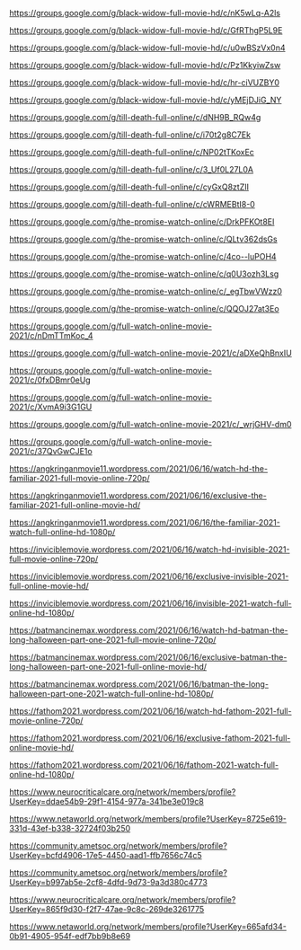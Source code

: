 <p><a href="https://groups.google.com/g/black-widow-full-movie-hd/c/nK5wLq-A2ls">https://groups.google.com/g/black-widow-full-movie-hd/c/nK5wLq-A2ls</a></p>
<p><a href="https://groups.google.com/g/black-widow-full-movie-hd/c/GfRThgP5L9E">https://groups.google.com/g/black-widow-full-movie-hd/c/GfRThgP5L9E</a></p>
<p><a href="https://groups.google.com/g/black-widow-full-movie-hd/c/u0wBSzVx0n4">https://groups.google.com/g/black-widow-full-movie-hd/c/u0wBSzVx0n4</a></p>
<p><a href="https://groups.google.com/g/black-widow-full-movie-hd/c/Pz1KkyiwZsw">https://groups.google.com/g/black-widow-full-movie-hd/c/Pz1KkyiwZsw</a></p>
<p><a href="https://groups.google.com/g/black-widow-full-movie-hd/c/hr-ciVUZBY0">https://groups.google.com/g/black-widow-full-movie-hd/c/hr-ciVUZBY0</a></p>
<p><a href="https://groups.google.com/g/black-widow-full-movie-hd/c/yMEjDJiG_NY">https://groups.google.com/g/black-widow-full-movie-hd/c/yMEjDJiG_NY</a></p>
<p><a href="https://groups.google.com/g/till-death-full-online/c/dNH9B_RQw4g">https://groups.google.com/g/till-death-full-online/c/dNH9B_RQw4g</a></p>
<p><a href="https://groups.google.com/g/till-death-full-online/c/i70t2g8C7Ek">https://groups.google.com/g/till-death-full-online/c/i70t2g8C7Ek</a></p>
<p><a href="https://groups.google.com/g/till-death-full-online/c/NP02tTKoxEc">https://groups.google.com/g/till-death-full-online/c/NP02tTKoxEc</a></p>
<p><a href="https://groups.google.com/g/till-death-full-online/c/3_Uf0L27L0A">https://groups.google.com/g/till-death-full-online/c/3_Uf0L27L0A</a></p>
<p><a href="https://groups.google.com/g/till-death-full-online/c/cyGxQ8ztZII">https://groups.google.com/g/till-death-full-online/c/cyGxQ8ztZII</a></p>
<p><a href="https://groups.google.com/g/till-death-full-online/c/cWRMEBtI8-0">https://groups.google.com/g/till-death-full-online/c/cWRMEBtI8-0</a></p>
<p><a href="https://groups.google.com/g/the-promise-watch-online/c/DrkPFKOt8EI">https://groups.google.com/g/the-promise-watch-online/c/DrkPFKOt8EI</a></p>
<p><a href="https://groups.google.com/g/the-promise-watch-online/c/QLtv362dsGs">https://groups.google.com/g/the-promise-watch-online/c/QLtv362dsGs</a></p>
<p><a href="https://groups.google.com/g/the-promise-watch-online/c/4co--luPOH4">https://groups.google.com/g/the-promise-watch-online/c/4co--luPOH4</a></p>
<p><a href="https://groups.google.com/g/the-promise-watch-online/c/q0U3ozh3Lsg">https://groups.google.com/g/the-promise-watch-online/c/q0U3ozh3Lsg</a></p>
<p><a href="https://groups.google.com/g/the-promise-watch-online/c/_egTbwVWzz0">https://groups.google.com/g/the-promise-watch-online/c/_egTbwVWzz0</a></p>
<p><a href="https://groups.google.com/g/the-promise-watch-online/c/QQOJ27at3Eo">https://groups.google.com/g/the-promise-watch-online/c/QQOJ27at3Eo</a></p>
<p><a href="https://groups.google.com/g/full-watch-online-movie-2021/c/nDmTTmKoc_4">https://groups.google.com/g/full-watch-online-movie-2021/c/nDmTTmKoc_4</a></p>
<p><a href="https://groups.google.com/g/full-watch-online-movie-2021/c/aDXeQhBnxIU">https://groups.google.com/g/full-watch-online-movie-2021/c/aDXeQhBnxIU</a></p>
<p><a href="https://groups.google.com/g/full-watch-online-movie-2021/c/0fxDBmr0eUg">https://groups.google.com/g/full-watch-online-movie-2021/c/0fxDBmr0eUg</a></p>
<p><a href="https://groups.google.com/g/full-watch-online-movie-2021/c/XvmA9i3G1GU">https://groups.google.com/g/full-watch-online-movie-2021/c/XvmA9i3G1GU</a></p>
<p><a href="https://groups.google.com/g/full-watch-online-movie-2021/c/_wrjGHV-dm0">https://groups.google.com/g/full-watch-online-movie-2021/c/_wrjGHV-dm0</a></p>
<p><a href="https://groups.google.com/g/full-watch-online-movie-2021/c/37QvGwCJE1o">https://groups.google.com/g/full-watch-online-movie-2021/c/37QvGwCJE1o</a></p>
<p><a href="https://angkringanmovie11.wordpress.com/2021/06/16/watch-hd-the-familiar-2021-full-movie-online-720p/">https://angkringanmovie11.wordpress.com/2021/06/16/watch-hd-the-familiar-2021-full-movie-online-720p/</a></p>
<p><a href="https://angkringanmovie11.wordpress.com/2021/06/16/exclusive-the-familiar-2021-full-online-movie-hd/">https://angkringanmovie11.wordpress.com/2021/06/16/exclusive-the-familiar-2021-full-online-movie-hd/</a></p>
<p><a href="https://angkringanmovie11.wordpress.com/2021/06/16/the-familiar-2021-watch-full-online-hd-1080p/">https://angkringanmovie11.wordpress.com/2021/06/16/the-familiar-2021-watch-full-online-hd-1080p/</a></p>
<p><a href="https://inviciblemovie.wordpress.com/2021/06/16/watch-hd-invisible-2021-full-movie-online-720p/">https://inviciblemovie.wordpress.com/2021/06/16/watch-hd-invisible-2021-full-movie-online-720p/</a></p>
<p><a href="https://inviciblemovie.wordpress.com/2021/06/16/exclusive-invisible-2021-full-online-movie-hd/">https://inviciblemovie.wordpress.com/2021/06/16/exclusive-invisible-2021-full-online-movie-hd/</a></p>
<p><a href="https://inviciblemovie.wordpress.com/2021/06/16/invisible-2021-watch-full-online-hd-1080p/">https://inviciblemovie.wordpress.com/2021/06/16/invisible-2021-watch-full-online-hd-1080p/</a></p>
<p><a href="https://batmancinemax.wordpress.com/2021/06/16/watch-hd-batman-the-long-halloween-part-one-2021-full-movie-online-720p/">https://batmancinemax.wordpress.com/2021/06/16/watch-hd-batman-the-long-halloween-part-one-2021-full-movie-online-720p/</a></p>
<p><a href="https://batmancinemax.wordpress.com/2021/06/16/exclusive-batman-the-long-halloween-part-one-2021-full-online-movie-hd/">https://batmancinemax.wordpress.com/2021/06/16/exclusive-batman-the-long-halloween-part-one-2021-full-online-movie-hd/</a></p>
<p><a href="https://batmancinemax.wordpress.com/2021/06/16/batman-the-long-halloween-part-one-2021-watch-full-online-hd-1080p/">https://batmancinemax.wordpress.com/2021/06/16/batman-the-long-halloween-part-one-2021-watch-full-online-hd-1080p/</a></p>
<p><a href="https://fathom2021.wordpress.com/2021/06/16/watch-hd-fathom-2021-full-movie-online-720p/">https://fathom2021.wordpress.com/2021/06/16/watch-hd-fathom-2021-full-movie-online-720p/</a></p>
<p><a href="https://fathom2021.wordpress.com/2021/06/16/exclusive-fathom-2021-full-online-movie-hd/">https://fathom2021.wordpress.com/2021/06/16/exclusive-fathom-2021-full-online-movie-hd/</a></p>
<p><a href="https://fathom2021.wordpress.com/2021/06/16/fathom-2021-watch-full-online-hd-1080p/">https://fathom2021.wordpress.com/2021/06/16/fathom-2021-watch-full-online-hd-1080p/</a></p>
<p><a href="https://www.neurocriticalcare.org/network/members/profile?UserKey=ddae54b9-29f1-4154-977a-341be3e019c8">https://www.neurocriticalcare.org/network/members/profile?UserKey=ddae54b9-29f1-4154-977a-341be3e019c8</a></p>
<p><a href="https://www.netaworld.org/network/members/profile?UserKey=8725e619-331d-43ef-b338-32724f03b250">https://www.netaworld.org/network/members/profile?UserKey=8725e619-331d-43ef-b338-32724f03b250</a></p>
<p><a href="https://community.ametsoc.org/network/members/profile?UserKey=bcfd4906-17e5-4450-aad1-ffb7656c74c5">https://community.ametsoc.org/network/members/profile?UserKey=bcfd4906-17e5-4450-aad1-ffb7656c74c5</a></p>
<p><a href="https://community.ametsoc.org/network/members/profile?UserKey=b997ab5e-2cf8-4dfd-9d73-9a3d380c4773">https://community.ametsoc.org/network/members/profile?UserKey=b997ab5e-2cf8-4dfd-9d73-9a3d380c4773</a></p>
<p><a href="https://www.neurocriticalcare.org/network/members/profile?UserKey=865f9d30-f2f7-47ae-9c8c-269de3261775">https://www.neurocriticalcare.org/network/members/profile?UserKey=865f9d30-f2f7-47ae-9c8c-269de3261775</a></p>
<p><a href="https://www.netaworld.org/network/members/profile?UserKey=665afd34-0b91-4905-954f-edf7bb9b8e69">https://www.netaworld.org/network/members/profile?UserKey=665afd34-0b91-4905-954f-edf7bb9b8e69</a></p>
